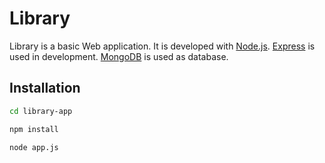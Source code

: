 # Library 

Library is a basic Web application. It is developed with [Node.js](https://nodejs.org/en/). [Express](https://expressjs.com/) is used in development. [MongoDB](https://mongodb.com) is used as database.

## Installation

```bash
cd library-app
```
```bash
npm install
```
```bash
node app.js
```
